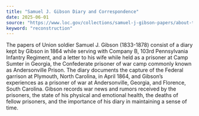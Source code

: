 ```yaml
---
title: "Samuel J. Gibson Diary and Correspondence"
date: 2025-06-01
source: "https://www.loc.gov/collections/samuel-j-gibson-papers/about-this-collection/"
keyword: "reconstruction"
---
```


The papers of Union soldier Samuel J. Gibson (1833-1878) consist of a diary kept by Gibson in 1864 while serving with Company B, 103rd Pennsylvania Infantry Regiment, and a letter to his wife while held as a prisoner at Camp Sumter in Georgia, the Confederate prisoner of war camp commonly known as Andersonville Prison. The diary documents the capture of the Federal garrison at Plymouth, North Carolina, in April 1864, and Gibson’s experiences as a prisoner of war at Andersonville, Georgia, and Florence, South Carolina. Gibson records war news and rumors received by the prisoners, the state of his physical and emotional health, the deaths of fellow prisoners, and the importance of his diary in maintaining a sense of time.

